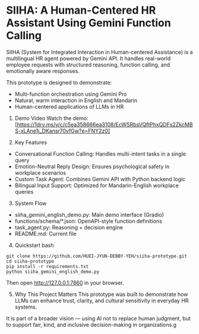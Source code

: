 # SIIHA: A Human-Centered HR Assistant Using Gemini Function Calling

SIIHA (System for Integrated Interaction in Human-centered Assistance) is a multilingual HR agent powered by Gemini API. It handles real-world employee requests with structured reasoning, function calling, and emotionally aware responses.

This prototype is designed to demonstrate:
- Multi-function orchestration using Gemini Pro
- Natural, warm interaction in English and Mandarin
- Human-centered applications of LLMs in HR

1. Demo Video
Watch the demo:
[https://1drv.ms/v/c/c5ea358666ea3108/EcWSRbsVQftPhxQDFs2ZkcMBS-xLAne1j_DKansr70vfGw?e=FNY2z0]

2. Key Features
- Conversational Function Calling: Handles multi-intent tasks in a single query
- Emotion-Neutral Reply Design: Ensures psychological safety in workplace scenarios
- Custom Task Agent: Combines Gemini API with Python backend logic
- Bilingual Input Support: Optimized for Mandarin-English workplace queries

3. System Flow
- siiha_gemini_english_demo.py: Main demo interface (Gradio)
- functions/schema/*.json: OpenAPI-style function definitions
- task_agent.py: Reasoning + decision engine
- README.md: Current file

4. Quickstart
bash
```
git clone https://github.com/HUEI-JYUN-DEBBY-YEH/siiha-prototype.git
cd siiha-prototype
pip install -r requirements.txt
python siiha_gemini_english_demo.py
```
Then open http://127.0.0.1:7860 in your browser.

5. Why This Project Matters
This prototype was built to demonstrate how LLMs can enhance trust, clarity, and cultural sensitivity in everyday HR systems.

It is part of a broader vision — using AI not to replace human judgment, but to support fair, kind, and inclusive decision-making in organizations.g